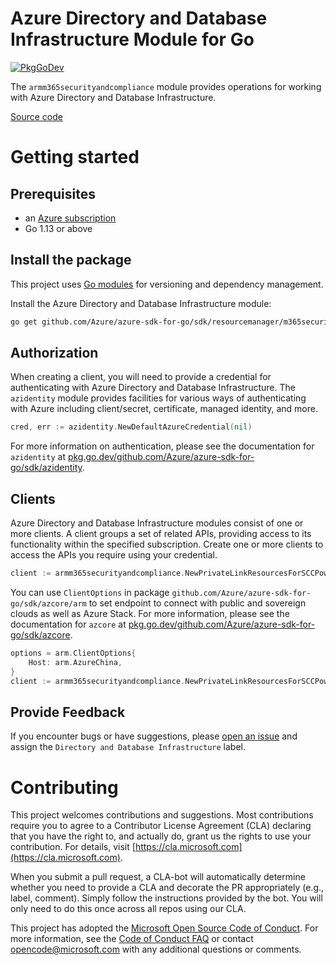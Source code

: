 # Azure Directory and Database Infrastructure Module for Go

[![PkgGoDev](https://pkg.go.dev/badge/github.com/Azure/azure-sdk-for-go/sdk/resourcemanager/m365securityandcompliance/armm365securityandcompliance)](https://pkg.go.dev/github.com/Azure/azure-sdk-for-go/sdk/resourcemanager/m365securityandcompliance/armm365securityandcompliance)

The `armm365securityandcompliance` module provides operations for working with Azure Directory and Database Infrastructure.

[Source code](https://github.com/Azure/azure-sdk-for-go/tree/main/sdk/resourcemanager/m365securityandcompliance/armm365securityandcompliance)

# Getting started

## Prerequisites

- an [Azure subscription](https://azure.microsoft.com/free/)
- Go 1.13 or above

## Install the package

This project uses [Go modules](https://github.com/golang/go/wiki/Modules) for versioning and dependency management.

Install the Azure Directory and Database Infrastructure module:

```sh
go get github.com/Azure/azure-sdk-for-go/sdk/resourcemanager/m365securityandcompliance/armm365securityandcompliance
```

## Authorization

When creating a client, you will need to provide a credential for authenticating with Azure Directory and Database Infrastructure.  The `azidentity` module provides facilities for various ways of authenticating with Azure including client/secret, certificate, managed identity, and more.

```go
cred, err := azidentity.NewDefaultAzureCredential(nil)
```

For more information on authentication, please see the documentation for `azidentity` at [pkg.go.dev/github.com/Azure/azure-sdk-for-go/sdk/azidentity](https://pkg.go.dev/github.com/Azure/azure-sdk-for-go/sdk/azidentity).

## Clients

Azure Directory and Database Infrastructure modules consist of one or more clients.  A client groups a set of related APIs, providing access to its functionality within the specified subscription.  Create one or more clients to access the APIs you require using your credential.

```go
client := armm365securityandcompliance.NewPrivateLinkResourcesForSCCPowershellClient(<subscription ID>, cred, nil)
```

You can use `ClientOptions` in package `github.com/Azure/azure-sdk-for-go/sdk/azcore/arm` to set endpoint to connect with public and sovereign clouds as well as Azure Stack. For more information, please see the documentation for `azcore` at [pkg.go.dev/github.com/Azure/azure-sdk-for-go/sdk/azcore](https://pkg.go.dev/github.com/Azure/azure-sdk-for-go/sdk/azcore).

```go
options = arm.ClientOptions{
    Host: arm.AzureChina,
}
client := armm365securityandcompliance.NewPrivateLinkResourcesForSCCPowershellClient(<subscription ID>, cred, &options)
```

## Provide Feedback

If you encounter bugs or have suggestions, please
[open an issue](https://github.com/Azure/azure-sdk-for-go/issues) and assign the `Directory and Database Infrastructure` label.

# Contributing

This project welcomes contributions and suggestions. Most contributions require
you to agree to a Contributor License Agreement (CLA) declaring that you have
the right to, and actually do, grant us the rights to use your contribution.
For details, visit [https://cla.microsoft.com](https://cla.microsoft.com).

When you submit a pull request, a CLA-bot will automatically determine whether
you need to provide a CLA and decorate the PR appropriately (e.g., label,
comment). Simply follow the instructions provided by the bot. You will only
need to do this once across all repos using our CLA.

This project has adopted the
[Microsoft Open Source Code of Conduct](https://opensource.microsoft.com/codeofconduct/).
For more information, see the
[Code of Conduct FAQ](https://opensource.microsoft.com/codeofconduct/faq/)
or contact [opencode@microsoft.com](mailto:opencode@microsoft.com) with any
additional questions or comments.